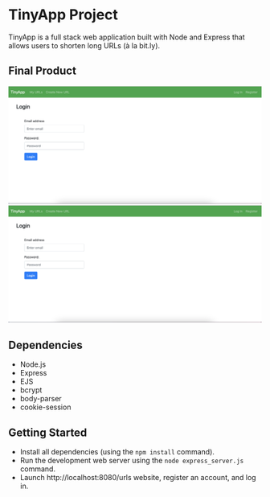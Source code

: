 # TinyApp Project

TinyApp is a full stack web application built with Node and Express that allows users to shorten long URLs (à la bit.ly).

## Final Product

!["My URLs screen"](https://github.com/kimanhtong/tinyApp/blob/main/TinyApp_LogInPage.png)
!["Login screen"](https://github.com/kimanhtong/tinyApp/blob/main/TinyApp_LogInPage.png)

## Dependencies

- Node.js
- Express
- EJS
- bcrypt
- body-parser
- cookie-session

## Getting Started

- Install all dependencies (using the `npm install` command).
- Run the development web server using the `node express_server.js` command.
- Launch http://localhost:8080/urls website, register an account, and log in.

